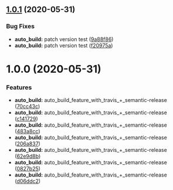## [1.0.1](https://github.com/ibm-cloud-security/security-advisor-sdk-go/compare/v1.0.0...v1.0.1) (2020-05-31)


### Bug Fixes

* **auto_build:** patch version test ([9a88f86](https://github.com/ibm-cloud-security/security-advisor-sdk-go/commit/9a88f86f98633abe3d468777a20870544b45b1a5))
* **auto_build:** patch version test ([f20975a](https://github.com/ibm-cloud-security/security-advisor-sdk-go/commit/f20975a8c6d7b9af2439768047372dccc5e4dff1))

# 1.0.0 (2020-05-31)


### Features

* **auto_build:** auto_build_feature_with_travis_+_semantic-release ([70cc43c](https://github.com/ibm-cloud-security/security-advisor-sdk-go/commit/70cc43c05c01eb3838fc7e122eae1ada2e0fee20))
* **auto_build:** auto_build_feature_with_travis_+_semantic-release ([c141729](https://github.com/ibm-cloud-security/security-advisor-sdk-go/commit/c1417293dccfc38761883f89adeff7e7db94ce77))
* **auto_build:** auto_build_feature_with_travis_+_semantic-release ([483a8cc](https://github.com/ibm-cloud-security/security-advisor-sdk-go/commit/483a8ccd3cf2c7746e8354fe3cb31b5df5e378e1))
* **auto_build:** auto_build_feature_with_travis_+_semantic-release ([206a837](https://github.com/ibm-cloud-security/security-advisor-sdk-go/commit/206a837279af9c7ceaaa4cd38d1bbd7721bb850c))
* **auto_build:** auto_build_feature_with_travis_+_semantic-release ([62e9d8b](https://github.com/ibm-cloud-security/security-advisor-sdk-go/commit/62e9d8bcab6f8f14c31c4fcc547ec9ac7da8a452))
* **auto_build:** auto_build_feature_with_travis_+_semantic-release ([0827b25](https://github.com/ibm-cloud-security/security-advisor-sdk-go/commit/0827b252bc8428da4f370d436aafc40ef31cd749))
* **auto_build:** auto_build_feature_with_travis_+_semantic-release ([d06ddc2](https://github.com/ibm-cloud-security/security-advisor-sdk-go/commit/d06ddc2584f172a8e90d0796dc55ad3abb06cbe5))
